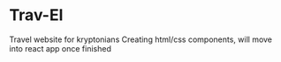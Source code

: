 # Trav-El
Travel website for kryptonians
Creating html/css components, will move into react app once finished
